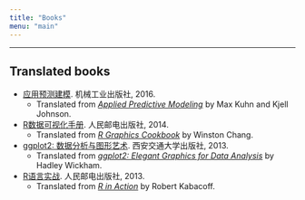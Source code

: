```yaml
---
title: "Books"
menu: "main"
---
```


<div class="mx-0 mx-md-4">
<hr>
</div>

## Translated books

- [应用预测建模](https://book.douban.com/subject/26800150/). 机械工业出版社, 2016.
  - Translated from _[Applied Predictive Modeling](http://appliedpredictivemodeling.com/)_ by Max Kuhn and Kjell Johnson.
- [R数据可视化手册](http://www.oreilly.com.cn/index.php?func=book&isbn=978-7-115-34227-0). 人民邮电出版社, 2014.
  - Translated from _[R Graphics Cookbook](https://r-graphics.org/)_ by Winston Chang.
- [ggplot2: 数据分析与图形艺术](https://book.douban.com/subject/24527091/). 西安交通大学出版社, 2013.
  - Translated from _[ggplot2: Elegant Graphics for Data Analysis](https://ggplot2-book.org/)_ by Hadley Wickham.
- [R语言实战](https://www.ituring.com.cn/book/857). 人民邮电出版社, 2013.
  - Translated from _[R in Action](https://www.manning.com/books/r-in-action)_ by Robert Kabacoff.

